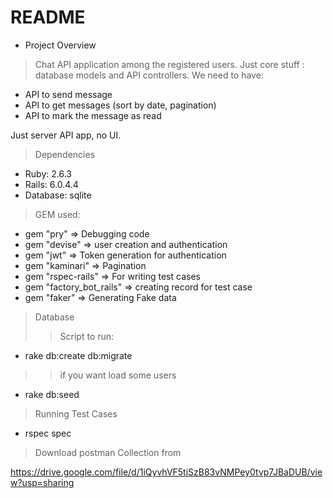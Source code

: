 # README
* Project Overview
> Chat API application among the registered users. Just core stuff : database models and API controllers. We need to have:
  - API to send message
  - API to get messages (sort by date, pagination)
  - API to mark the message as read
  
  Just server API app,
  no UI.

> Dependencies
* Ruby: 2.6.3
* Rails: 6.0.4.4
* Database: sqlite

> GEM used: 
 - gem "pry" => Debugging code
 - gem "devise" => user creation and authentication
 - gem "jwt" => Token generation for authentication
 - gem "kaminari" => Pagination
 - gem "rspec-rails" => For writing test cases
 - gem "factory_bot_rails" => creating record for test case
 - gem "faker" => Generating Fake data


> Database 
>> Script to run: 
  - rake db:create db:migrate
>>if you want load some users
  - rake db:seed

> Running Test Cases
 - rspec spec

> Download postman Collection from 

https://drive.google.com/file/d/1iQyvhVF5tiSzB83vNMPey0tvp7JBaDUB/view?usp=sharing